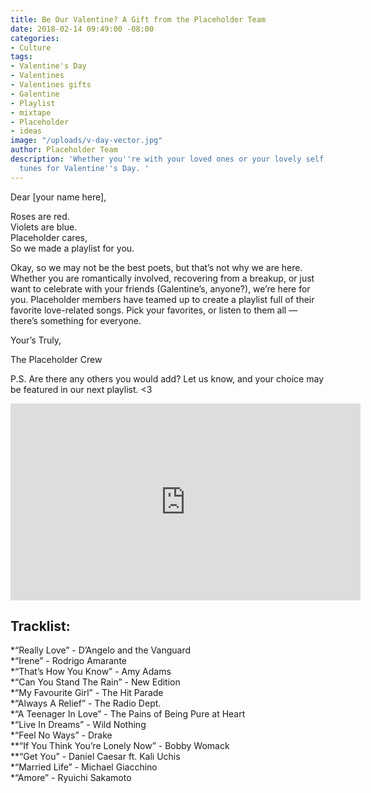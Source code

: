 ```yaml
---
title: Be Our Valentine? A Gift from the Placeholder Team
date: 2018-02-14 09:49:00 -08:00
categories:
- Culture
tags:
- Valentine's Day
- Valentines
- Valentines gifts
- Galentine
- Playlist
- mixtape
- Placeholder
- ideas
image: "/uploads/v-day-vector.jpg"
author: Placeholder Team
description: 'Whether you''re with your loved ones or your lovely self, here''s some
  tunes for Valentine''s Day. '
---
```


Dear [your name here],

Roses are red.  
Violets are blue.  
Placeholder cares,  
So we made a playlist for you.  
   
Okay, so we may not be the best poets, but that’s not why we are here. Whether you are romantically involved, recovering from a breakup, or just want to celebrate with your friends (Galentine’s, anyone?), we’re here for you. Placeholder members have teamed up to create a playlist full of their favorite love-related songs. Pick your favorites, or listen to them all — there’s something for everyone.  
   
   
Your’s Truly,  
   
The Placeholder Crew  
   
P.S. Are there any others you would add? Let us know, and your choice may be featured in our next playlist. <3 


<iframe width="560" height="315" src="https://www.youtube.com/embed/videoseries?list=PLNuQtgwLBEiUWlxN87DoHHqQGyQyOSZ0J" frameborder="0" allow="autoplay; encrypted-media" allowfullscreen></iframe>


## Tracklist:

*“Really Love” - D’Angelo and the Vanguard  
*“Irene” - Rodrigo Amarante   
*“That’s How You Know” - Amy Adams  
*“Can You Stand The Rain” - New Edition  
*“My Favourite Girl” - The Hit Parade   
*“Always A Relief” - The Radio Dept.   
*“A Teenager In Love” - The Pains of Being Pure at Heart  
*“Live In Dreams” - Wild Nothing   
*“Feel No Ways” - Drake   
**“If You Think You’re Lonely Now” - Bobby Womack   
**“Get You” - Daniel Caesar ft. Kali Uchis   
*“Married Life” - Michael Giacchino    
*“Amore” - Ryuichi Sakamoto   
